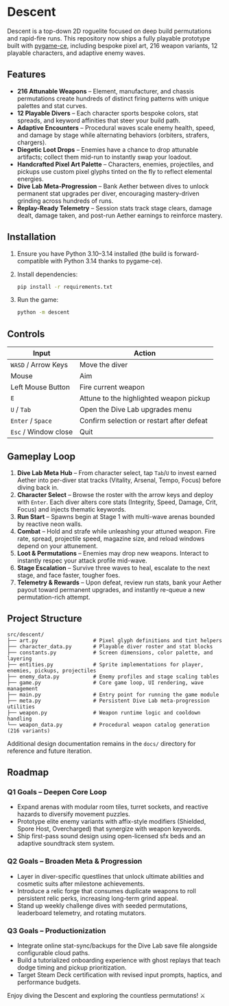 # Descent

Descent is a top-down 2D roguelite focused on deep build permutations and rapid-fire runs. This repository now ships a fully playable prototype built with [pygame-ce](https://www.pygame.org/ce/), including bespoke pixel art, 216 weapon variants, 12 playable characters, and adaptive enemy waves.

## Features

- **216 Attunable Weapons** – Element, manufacturer, and chassis permutations create hundreds of distinct firing patterns with unique palettes and stat curves.
- **12 Playable Divers** – Each character sports bespoke colors, stat spreads, and keyword affinities that steer your build path.
- **Adaptive Encounters** – Procedural waves scale enemy health, speed, and damage by stage while alternating behaviors (orbiters, strafers, chargers).
- **Diegetic Loot Drops** – Enemies have a chance to drop attunable artifacts; collect them mid-run to instantly swap your loadout.
- **Handcrafted Pixel Art Palette** – Characters, enemies, projectiles, and pickups use custom pixel glyphs tinted on the fly to reflect elemental energies.
- **Dive Lab Meta-Progression** – Bank Aether between dives to unlock permanent stat upgrades per diver, encouraging mastery-driven grinding across hundreds of runs.
- **Replay-Ready Telemetry** – Session stats track stage clears, damage dealt, damage taken, and post-run Aether earnings to reinforce mastery.

## Installation

1. Ensure you have Python 3.10–3.14 installed (the build is forward-compatible with Python 3.14 thanks to pygame-ce).
2. Install dependencies:

   ```bash
   pip install -r requirements.txt
   ```

3. Run the game:

   ```bash
   python -m descent
   ```

## Controls

| Input | Action |
| ----- | ------ |
| `WASD` / Arrow Keys | Move the diver |
| Mouse | Aim |
| Left Mouse Button | Fire current weapon |
| `E` | Attune to the highlighted weapon pickup |
| `U` / `Tab` | Open the Dive Lab upgrades menu |
| `Enter` / `Space` | Confirm selection or restart after defeat |
| `Esc` / Window close | Quit |

## Gameplay Loop

1. **Dive Lab Meta Hub** – From character select, tap `Tab`/`U` to invest earned Aether into per-diver stat tracks (Vitality, Arsenal, Tempo, Focus) before diving back in.
2. **Character Select** – Browse the roster with the arrow keys and deploy with `Enter`. Each diver alters core stats (Integrity, Speed, Damage, Crit, Focus) and injects thematic keywords.
3. **Run Start** – Spawns begin at Stage 1 with multi-wave arenas bounded by reactive neon walls.
4. **Combat** – Hold and strafe while unleashing your attuned weapon. Fire rate, spread, projectile speed, magazine size, and reload windows depend on your attunement.
5. **Loot & Permutations** – Enemies may drop new weapons. Interact to instantly respec your attack profile mid-wave.
6. **Stage Escalation** – Survive three waves to heal, escalate to the next stage, and face faster, tougher foes.
7. **Telemetry & Rewards** – Upon defeat, review run stats, bank your Aether payout toward permanent upgrades, and instantly re-queue a new permutation-rich attempt.

## Project Structure

```
src/descent/
├── art.py                  # Pixel glyph definitions and tint helpers
├── character_data.py       # Playable diver roster and stat blocks
├── constants.py            # Screen dimensions, color palette, and layering
├── entities.py             # Sprite implementations for player, enemies, pickups, projectiles
├── enemy_data.py           # Enemy profiles and stage scaling tables
├── game.py                 # Core game loop, UI rendering, wave management
├── main.py                 # Entry point for running the game module
├── meta.py                 # Persistent Dive Lab meta-progression utilities
├── weapon.py               # Weapon runtime logic and cooldown handling
└── weapon_data.py          # Procedural weapon catalog generation (216 variants)
```

Additional design documentation remains in the `docs/` directory for reference and future iteration.

## Roadmap

### Q1 Goals – Deepen Core Loop
- Expand arenas with modular room tiles, turret sockets, and reactive hazards to diversify movement puzzles.
- Prototype elite enemy variants with affix-style modifiers (Shielded, Spore Host, Overcharged) that synergize with weapon keywords.
- Ship first-pass sound design using open-licensed sfx beds and an adaptive soundtrack stem system.

### Q2 Goals – Broaden Meta & Progression
- Layer in diver-specific questlines that unlock ultimate abilities and cosmetic suits after milestone achievements.
- Introduce a relic forge that consumes duplicate weapons to roll persistent relic perks, increasing long-term grind appeal.
- Stand up weekly challenge dives with seeded permutations, leaderboard telemetry, and rotating mutators.

### Q3 Goals – Productionization
- Integrate online stat-sync/backups for the Dive Lab save file alongside configurable cloud paths.
- Build a tutorialized onboarding experience with ghost replays that teach dodge timing and pickup prioritization.
- Target Steam Deck certification with revised input prompts, haptics, and performance budgets.

Enjoy diving the Descent and exploring the countless permutations! ⚔️

